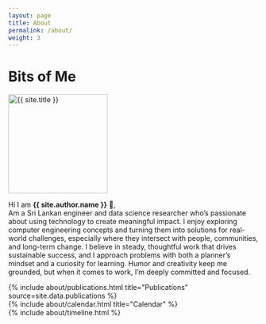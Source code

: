 ```yaml
---
layout: page
title: About
permalink: /about/
weight: 3
---
```


# **Bits of Me**
<div class="d-flex">
    <img width=200 src="{{ site.author.image }}" alt="{{ site.title }}" class="img-responsive wow animated zoomIn" data-wow-delay=".1s">
</div>

Hi I am **{{ site.author.name }}** :wave:,<br>
Am a Sri Lankan engineer and data science researcher who’s passionate about using technology to create meaningful impact. I enjoy exploring computer engineering concepts and turning them into solutions for real-world challenges, especially where they intersect with people, communities, and long-term change. I believe in steady, thoughtful work that drives sustainable success, and I approach problems with both a planner’s mindset and a curiosity for learning. Humor and creativity keep me grounded, but when it comes to work, I’m deeply committed and focused.

<div class="row">
    {% include about/publications.html title="Publications" source=site.data.publications %}
<!-- {% include about/skills.html title="Other Skills" source=site.data.other-skills %} -->
</div>
<div class="row">
    <div class="col-12">
        {% include about/calendar.html title="Calendar" %}
    </div>
</div>
<!-- 
<div class="row">
{% include about/certificates.html title="Certifications" source=site.data.certificates %}
</div> -->

<div class="row">
{% include about/timeline.html %}
</div>